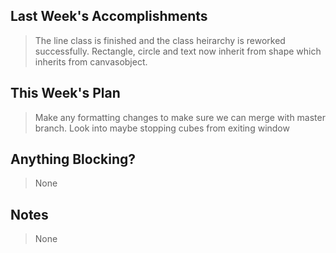 ## Last Week's Accomplishments

> The line class is finished and the class heirarchy is reworked successfully.
> Rectangle, circle and text now inherit from shape which inherits from canvasobject. 

## This Week's Plan

> Make any formatting changes to make sure we can merge with master branch. Look into maybe stopping cubes from exiting window

## Anything Blocking?

> None

## Notes

> None

